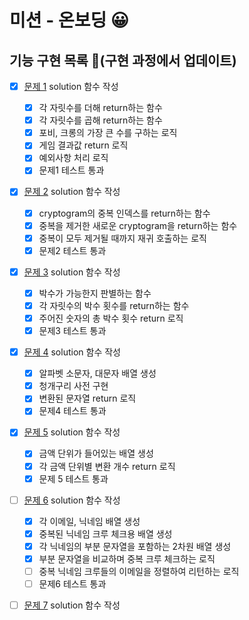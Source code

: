 # 미션 - 온보딩 😀

## 기능 구현 목록 🎯(구현 과정에서 업데이트)

- [x] [문제 1](docs/PROBLEM1.md) solution 함수 작성

  - [x] 각 자릿수를 더해 return하는 함수
  - [x] 각 자릿수를 곱해 return하는 함수
  - [x] 포비, 크롱의 가장 큰 수를 구하는 로직
  - [x] 게임 결과값 return 로직
  - [x] 예외사항 처리 로직
  - [x] 문제1 테스트 통과

- [x] [문제 2](docs/PROBLEM2.md) solution 함수 작성

  - [x] cryptogram의 중복 인덱스를 return하는 함수 
  - [x] 중복을 제거한 새로운 cryptogram을 return하는 함수 
  - [x] 중복이 모두 제거될 때까지 재귀 호출하는 로직
  - [x] 문제2 테스트 통과 

- [x] [문제 3](docs/PROBLEM3.md) solution 함수 작성

  - [x] 박수가 가능한지 판별하는 함수
  - [x] 각 자릿수의 박수 횟수를 return하는 함수
  - [x] 주어진 숫자의 총 박수 횟수 return 로직
  - [x] 문제3 테스트 통과

- [x] [문제 4](docs/PROBLEM4.md) solution 함수 작성

  - [x] 알파벳 소문자, 대문자 배열 생성
  - [x] 청개구리 사전 구현
  - [x] 변환된 문자열 return 로직
  - [x] 문제4 테스트 통과

- [x] [문제 5](docs/PROBLEM5.md) solution 함수 작성

  - [x] 금액 단위가 들어있는 배열 생성
  - [x] 각 금액 단위별 변환 개수 return 로직 
  - [x] 문제 5 테스트 통과

- [ ] [문제 6](docs/PROBLEM6.md) solution 함수 작성

  - [x] 각 이메일, 닉네임 배열 생성 
  - [x] 중복된 닉네임 크루 체크용 배열 생성
  - [x] 각 닉네임의 부분 문자열을 포함하는 2차원 배열 생성
  - [x] 부분 문자열을 비교하며 중복 크루 체크하는 로직
  - [ ] 중복 닉네임 크루들의 이메일을 정렬하여 리턴하는 로직
  - [ ] 문제6 테스트 통과

- [ ] [문제 7](docs/PROBLEM7.md) solution 함수 작성

  
